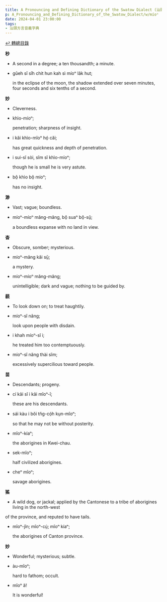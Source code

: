 ```yaml
---
title: A Pronouncing and Defining Dictionary of the Swatow Dialect (汕頭方言音義字典) / míoⁿ
p: A_Pronouncing_and_Defining_Dictionary_of_the_Swatow_Dialect/w/míoⁿ
date: 2024-04-01 23:00:00
tags: 
- 汕頭方言音義字典
---
```


[↩️ 轉總目錄](/A_Pronouncing_and_Defining_Dictionary_of_the_Swatow_Dialect)


**秒**
- A second in a degree; a ten thousandth; a minute.

- gûeh sĭ sîh chit hun kah sì míoⁿ lâk hut;

  in the eclipse of the moon, the shadow extended over seven minutes, four seconds and six tenths of a second.

**妙**
- Cleverness.

- khìo-míoⁿ;

  penetration; sharpness of insight.

- i kâi khìo-mîoⁿ hó̤ căi;

  has great quickness and depth of penetration.

- i sui-sĭ sòi, sĭm sĭ khìo-míoⁿ;

  though he is small he is very astute.

- bô̤ khìo bô̤ míoⁿ;

  has no insight.

**渺**
- Vast; vague; boundless.

- míoⁿ-míoⁿ mâng-mâng, bô̤ suaⁿ bô̤-sṳ̆;

  a boundless expanse with no land in view.

**杳**
- Obscure, somber; mysterious.

- míoⁿ-mâng kâi sṳ̄;

  a mystery.

- míoⁿ-míoⁿ mâng-mâng;

  unintelligible; dark and vague; nothing to be guided by.

**藐**
- To look down on; to treat haughtily.

- míoⁿ-sĭ nâng;

  look upon people with disdain.

- i khah míoⁿ-sĭ i;

  he treated him too contemptuously.

- míoⁿ-sĭ nâng thài sĭm;

  excessively supercilious toward people.

**苗**
- Descendants; progeny.

- cí kâi sĭ i kâi mîoⁿ-ī;

  these are his descendants.

- sái kàu i bŏi tn̆g-có̤h kṳn-mîoⁿ;

  so that he may not be without posterity.

- mîoⁿ-kíaⁿ;

  the aborigines in Kwei-chau.

- sek-mîoⁿ;

  half civilized aborigines.

- cheⁿ mîoⁿ;

  savage aborigines.

**猺**
- A wild dog, or jackal; applied by the Cantonese to a tribe of aborigines living in the north-west

of the province, and reputed to have tails.

- mîoⁿ-jîn; mîoⁿ-cṳ́; mîoⁿ kíaⁿ;

  the aborigines of Canton province.

**妙**
- Wonderful; mysterious; subtle.

- àu-mĭoⁿ;

  hard to fathom; occult.

- mĭoⁿ ă!

  It is wonderful!
